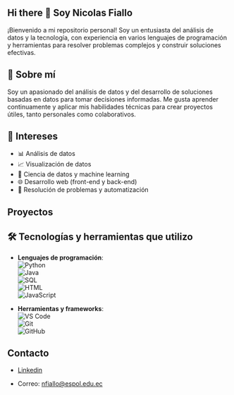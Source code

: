 ## Hi there 👋 Soy Nicolas Fiallo

¡Bienvenido a mi repositorio personal! Soy un entusiasta del análisis de datos y la tecnología, con experiencia en varios lenguajes de programación y herramientas para resolver problemas complejos y construir soluciones efectivas.

## 💼 Sobre mí

Soy un apasionado del análisis de datos y del desarrollo de soluciones basadas en datos para tomar decisiones informadas. Me gusta aprender continuamente y aplicar mis habilidades técnicas para crear proyectos útiles, tanto personales como colaborativos.

## 🧠 Intereses

- 📊 Análisis de datos
- 📈 Visualización de datos
- 🤖 Ciencia de datos y machine learning
- 🌐 Desarrollo web (front-end y back-end)
- 🧩 Resolución de problemas y automatización

## Proyectos


## 🛠️ Tecnologías y herramientas que utilizo

- **Lenguajes de programación**:  
  ![Python](https://img.shields.io/badge/-Python-3776AB?logo=python&logoColor=white&style=flat-square)  
  ![Java](https://img.shields.io/badge/-Java-007396?logo=java&logoColor=white&style=flat-square)  
  ![SQL](https://img.shields.io/badge/-SQL-4479A1?logo=postgresql&logoColor=white&style=flat-square)  
  ![HTML](https://img.shields.io/badge/-HTML5-E34F26?logo=html5&logoColor=white&style=flat-square)  
  ![JavaScript](https://img.shields.io/badge/-JavaScript-F7DF1E?logo=javascript&logoColor=black&style=flat-square)

- **Herramientas y frameworks**:  
  ![VS Code](https://img.shields.io/badge/-VSCode-007ACC?logo=visual-studio-code&logoColor=white&style=flat-square)  
  ![Git](https://img.shields.io/badge/-Git-F05032?logo=git&logoColor=white&style=flat-square)  
  ![GitHub](https://img.shields.io/badge/-GitHub-181717?logo=github&logoColor=white&style=flat-square)

## Contacto
- [Linkedin]()

- Correo: nfiallo@espol.edu.ec

  

